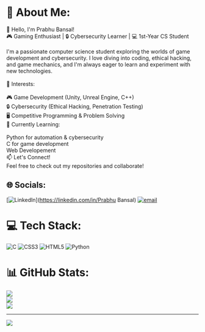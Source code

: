 # 💫 About Me:
👋 Hello, I'm Prabhu Bansal!<br>🎮 Gaming Enthusiast | 🔒 Cybersecurity Learner | 💻 1st-Year CS Student<br><br>I'm a passionate computer science student exploring the worlds of game development and cybersecurity. I love diving into coding, ethical hacking, and game mechanics, and I'm always eager to learn and experiment with new technologies.<br><br>🔹 Interests:<br><br>🎮 Game Development (Unity, Unreal Engine, C++)<br>🔒 Cybersecurity (Ethical Hacking, Penetration Testing)<br>🖥️ Competitive Programming & Problem Solving<br>🚀 Currently Learning:<br><br>Python for automation & cybersecurity<br>C for game development<br>Web Developement<br>📫 Let's Connect!<br>Feel free to check out my repositories and collaborate!


## 🌐 Socials:
[![LinkedIn](https://img.shields.io/badge/LinkedIn-%230077B5.svg?logo=linkedin&logoColor=white)](https://linkedin.com/in/Prabhu Bansal) [![email](https://img.shields.io/badge/Email-D14836?logo=gmail&logoColor=white)](mailto:prabhu0071.becse24@chitkara.edu.in) 

# 💻 Tech Stack:
![C](https://img.shields.io/badge/c-%2300599C.svg?style=for-the-badge&logo=c&logoColor=white) ![CSS3](https://img.shields.io/badge/css3-%231572B6.svg?style=for-the-badge&logo=css3&logoColor=white) ![HTML5](https://img.shields.io/badge/html5-%23E34F26.svg?style=for-the-badge&logo=html5&logoColor=white) ![Python](https://img.shields.io/badge/python-3670A0?style=for-the-badge&logo=python&logoColor=ffdd54)
# 📊 GitHub Stats:
![](https://github-readme-stats.vercel.app/api?username=Prabhu99Bansal&theme=gruvbox&hide_border=false&include_all_commits=false&count_private=false)<br/>
![](https://nirzak-streak-stats.vercel.app/?user=Prabhu99Bansal&theme=gruvbox&hide_border=false)<br/>
![](https://github-readme-stats.vercel.app/api/top-langs/?username=Prabhu99Bansal&theme=gruvbox&hide_border=false&include_all_commits=false&count_private=false&layout=compact)

---
[![](https://visitcount.itsvg.in/api?id=Prabhu99Bansal&icon=0&color=0)](https://visitcount.itsvg.in)

<!-- Proudly created with GPRM ( https://gprm.itsvg.in ) -->
